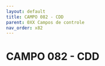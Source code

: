 ```yaml
---
layout: default
title: CAMPO 082 - CDD
parent: 0XX Campos de controle
nav_order: x82
---
```


# CAMPO 082 - CDD

